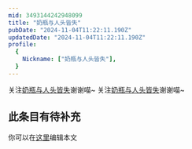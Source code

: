 ```yaml
---
mid: 3493144242948099
title: "奶瓶与人头皆失"
pubDate: "2024-11-04T11:22:11.190Z"
updatedDate: "2024-11-04T11:22:11.190Z"
profile:
  {
    Nickname: ["奶瓶与人头皆失"],
  }
---
```


关注[奶瓶与人头皆失](https://space.bilibili.com/3493144242948099)谢谢喵~ 关注[奶瓶与人头皆失](https://space.bilibili.com/3493144242948099)谢谢喵~

## 此条目有待补充
你可以在[这里](https://github.com/Yuhanawa/VTuber.ICU-Content/edit/master/v/奶瓶与人头皆失/index.md)编辑本文

